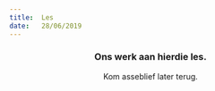 ```yaml
---
title:  Les
date:   28/06/2019
---
```


### <center>Ons werk aan hierdie les.</center>
<center>Kom asseblief later terug.</center>